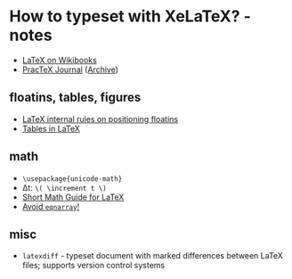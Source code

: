 # How to typeset with XeLaTeX? - notes

 - [LaTeX on Wikibooks](https://en.wikibooks.org/wiki/LaTeX)
 - [PracTeX Journal](https://tug.org/pracjourn/) ([Archive](https://tug.org/pracjourn/archive.html))
 
## floatins, tables, figures
 - [LaTeX internal rules on positioning floatins](https://tex.stackexchange.com/questions/39017/how-to-influence-the-position-of-float-environments-like-figure-and-table-in-lat/39020#39020)
  - [Tables in LaTeX](https://www.tug.org/pracjourn/2007-1/mori/mori.pdf)
 
## math
 - `\usepackage{unicode-math}`
 - Δt: `\( \increment t \)`
 - [Short Math Guide for LaTeX](http://www.math.hkbu.edu.hk/TeX/short-math-guide.pdf)
 - [Avoid `eqnarray`!](https://tug.org/pracjourn/2012-1/madsen/madsen.pdf)
 
## misc
 - `latexdiff` - typeset document with marked differences between LaTeX files; supports version control systems
